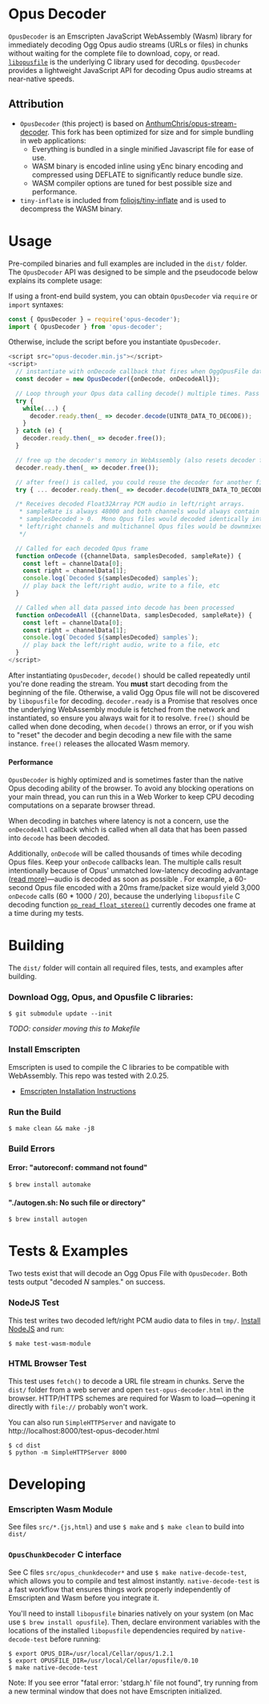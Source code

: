 # Opus Decoder

`OpusDecoder` is an Emscripten JavaScript WebAssembly (Wasm) library for immediately decoding Ogg Opus audio streams (URLs or files) in chunks without waiting for the complete file to download, copy, or read. [`libopusfile`](https://opus-codec.org/docs/opusfile_api-0.7/index.html) is the underlying C library used for decoding. `OpusDecoder` provides a lightweight JavaScript API for decoding Opus audio streams at near-native speeds.

## Attribution
* `OpusDecoder` (this project) is based on [AnthumChris/opus-stream-decoder](https://github.com/AnthumChris/opus-stream-decoder). This fork has been optimized for size and for simple bundling in web applications:
  * Everything is bundled in a single minified Javascript file for ease of use.
  * WASM binary is encoded inline using yEnc binary encoding and compressed using DEFLATE to significantly reduce bundle size.
  * WASM compiler options are tuned for best possible size and performance.
* `tiny-inflate` is included from [foliojs/tiny-inflate](https://github.com/foliojs/tiny-inflate) and is used to decompress the WASM binary.

# Usage

Pre-compiled binaries and full examples are included in the `dist/` folder.  The `OpusDecoder` API was designed to be simple and the pseudocode below explains its complete usage:

If using a front-end build system, you can obtain `OpusDecoder` via `require` or `import` syntaxes:

```js
const { OpusDecoder } = require('opus-decoder');
import { OpusDecoder } from 'opus-decoder';
```

Otherwise, include the script before you instantiate `OpusDecoder`.

```javascript
<script src="opus-decoder.min.js"></script>
<script>
  // instantiate with onDecode callback that fires when OggOpusFile data is decoded
  const decoder = new OpusDecoder({onDecode, onDecodeAll});

  // Loop through your Opus data calling decode() multiple times. Pass a Uint8Array
  try {
    while(...) {
      decoder.ready.then(_ => decoder.decode(UINT8_DATA_TO_DECODE));
    }
  } catch (e) {
    decoder.ready.then(_ => decoder.free());
  }

  // free up the decoder's memory in WebAssembly (also resets decoder for reuse)
  decoder.ready.then(_ => decoder.free());

  // after free() is called, you could reuse the decoder for another file
  try { ... decoder.ready.then(_ => decoder.decode(UINT8_DATA_TO_DECODE) } ...

  /* Receives decoded Float32Array PCM audio in left/right arrays.
   * sampleRate is always 48000 and both channels would always contain data if
   * samplesDecoded > 0.  Mono Opus files would decoded identically into both
   * left/right channels and multichannel Opus files would be downmixed to 2 channels.
   */

  // Called for each decoded Opus frame
  function onDecode ({channelData, samplesDecoded, sampleRate}) {
    const left = channelData[0];
    const right = channelData[1];
    console.log(`Decoded ${samplesDecoded} samples`);
    // play back the left/right audio, write to a file, etc
  }

  // Called when all data passed into decode has been processed
  function onDecodeAll ({channelData, samplesDecoded, sampleRate}) {
    const left = channelData[0];
    const right = channelData[1];
    console.log(`Decoded ${samplesDecoded} samples`);
    // play back the left/right audio, write to a file, etc
  }
</script>
```

After instantiating `OpusDecoder`, `decode()` should be called repeatedly until you're done reading the stream.  You __must__ start decoding from the beginning of the file.  Otherwise, a valid Ogg Opus file will not be discovered by `libopusfile` for decoding.  `decoder.ready` is a Promise that resolves once the underlying WebAssembly module is fetched from the network and instantiated, so ensure you always wait for it to resolve.  `free()` should be called when done decoding, when `decode()` throws an error, or if you wish to "reset" the decoder and begin decoding a new file with the same instance.  `free()` releases the allocated Wasm memory.

#### Performance
`OpusDecoder` is highly optimized and is sometimes faster than the native Opus decoding ability of the browser. To avoid any blocking operations on your main thread, you can run this in a Web Worker to keep CPU decoding computations on a separate browser thread.

When decoding in batches where latency is not a concern, use the `onDecodeAll` callback which is called when all data that has been passed into `decode` has been decoded.

Additionally, `onDecode` will be called thousands of times while decoding Opus files. Keep your `onDecode` callbacks lean.  The multiple calls result intentionally because of Opus' unmatched low-latency decoding advantage ([read more](https://opus-codec.org/comparison/#bitratelatency-comparison))—audio is decoded as soon as possible .  For example, a 60-second Opus file encoded with a 20ms frame/packet size would yield 3,000 `onDecode` calls (60 * 1000 / 20), because the underlying `libopusfile` C decoding function [`op_read_float_stereo()`](https://opus-codec.org/docs/opusfile_api-0.7/group__stream__decoding.html#ga9736f96563500c0978f56f0fd6bdad83) currently decodes one frame at a time during my tests.

# Building

The `dist/` folder will contain all required files, tests, and examples after building.

### Download Ogg, Opus, and Opusfile C libraries:
```
$ git submodule update --init
```

_TODO: consider moving this to Makefile_

### Install Emscripten

Emscripten is used to compile the C libraries to be compatible with WebAssembly.  This repo was tested with 2.0.25.

* [Emscripten Installation Instructions](https://kripken.github.io/emscripten-site/docs/getting_started/downloads.html#installation-instructions)

### Run the Build

```
$ make clean && make -j8
```


### Build Errors

#### Error: "autoreconf: command not found"

`$ brew install automake`

#### "./autogen.sh: No such file or directory"

`$ brew install autogen`

# Tests & Examples

Two tests exist that will decode an Ogg Opus File with `OpusDecoder`.  Both tests output "decoded _N_ samples." on success.

### NodeJS Test

This test writes two decoded left/right PCM audio data to files in `tmp/`. [Install NodeJS](https://nodejs.org/en/download/) and run:
```
$ make test-wasm-module
```

### HTML Browser Test

This test uses `fetch()` to decode a URL file stream in chunks.  Serve the `dist/` folder from a web server and open `test-opus-decoder.html` in the browser.  HTTP/HTTPS schemes are required for Wasm to load—opening it directly with `file://` probably won't work.

You can also run `SimpleHTTPServer` and navigate to http://localhost:8000/test-opus-decoder.html
```
$ cd dist
$ python -m SimpleHTTPServer 8000
```

# Developing

### Emscripten Wasm Module

See files `src/*.{js,html}` and use `$ make` and `$ make clean` to build into `dist/`

### `OpusChunkDecoder` C interface

See C files `src/opus_chunkdecoder*` and use `$ make native-decode-test`, which allows you to compile and test almost instantly.  `native-decode-test` is a fast workflow that ensures things work properly independently of  Emscripten and Wasm before you integrate it.

You'll need to install `libopusfile` binaries natively on your system (on Mac use `$ brew install opusfile`).  Then, declare environment variables with the locations of the installed `libopusfile` dependencies required by `native-decode-test` before running:
```
$ export OPUS_DIR=/usr/local/Cellar/opus/1.2.1
$ export OPUSFILE_DIR=/usr/local/Cellar/opusfile/0.10
$ make native-decode-test
```

Note: If you see error "fatal error: 'stdarg.h' file not found", try running from a new terminal window that does not have Emscripten initialized.


